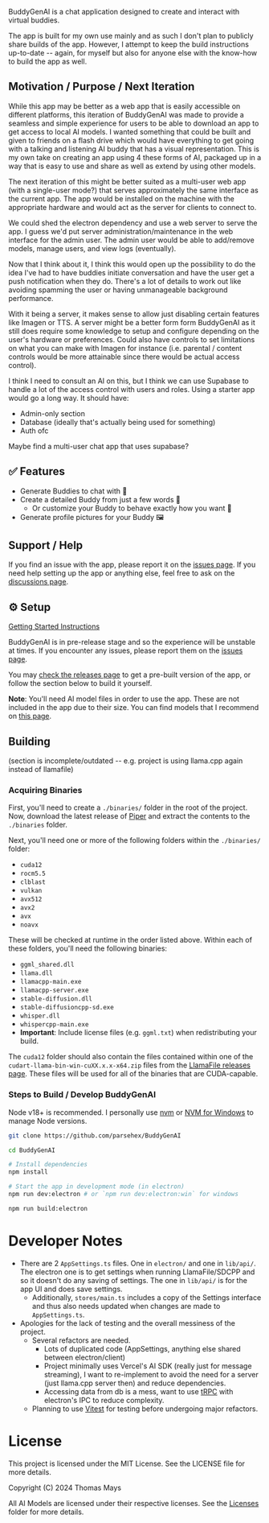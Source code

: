 BuddyGenAI is a chat application designed to create and interact with virtual buddies.

The app is built for my own use mainly and as such I don't plan to publicly share builds of the app. However, I attempt to keep the build instructions up-to-date -- again, for myself but also for anyone else with the know-how to build the app as well.

## Motivation / Purpose / Next Iteration

<!-- this won't be well-structured at first but i kinda keep forgetting why this app exists -->

While this app may be better as a web app that is easily accessible on different platforms, this iteration of BuddyGenAI was made to provide a seamless and simple experience for users to be able to download an app to get access to local AI models. I wanted something that could be built and given to friends on a flash drive which would have everything to get going with a talking and listening AI buddy that has a visual representation. This is my own take on creating an app using 4 these forms of AI, packaged up in a way that is easy to use and share as well as extend by using other models.

The next iteration of this might be better suited as a multi-user web app (with a single-user mode?) that serves approximately the same interface as the current app. The app would be installed on the machine with the appropriate hardware and would act as the server for clients to connect to.

We could shed the electron dependency and use a web server to serve the app. I guess we'd put server administration/maintenance in the web interface for the admin user. The admin user would be able to add/remove models, manage users, and view logs (eventually).

Now that I think about it, I think this would open up the possibility to do the idea I've had to have buddies initiate conversation and have the user get a push notification when they do. There's a lot of details to work out like avoiding spamming the user or having unmanageable background performance.

With it being a server, it makes sense to allow just disabling certain features like Imagen or TTS. A server might be a better form form BuddyGenAI as it still does require some knowledge to setup and configure depending on the user's hardware or preferences. Could also have controls to set limitations on what you can make with Imagen for instance (i.e. parental / content controls would be more attainable since there would be actual access control).

I think I need to consult an AI on this, but I think we can use Supabase to handle a lot of the access control with users and roles. Using a starter app would go a long way. It should have:

- Admin-only section
- Database (ideally that's actually being used for something)
- Auth ofc

Maybe find a multi-user chat app that uses supabase?

## ✅ Features

- Generate Buddies to chat with 🤖
- Create a detailed Buddy from just a few words 📝
  - Or customize your Buddy to behave exactly how you want 🎨
- Generate profile pictures for your Buddy 🖼️

## Support / Help

If you find an issue with the app, please report it on the [issues page](https://github.com/parsehex/BuddyGenAI/issues). If you need help setting up the app or anything else, feel free to ask on the [discussions page](https://github.com/parsehex/BuddyGenAI/discussions).

## ⚙️ Setup

[Getting Started Instructions](https://github.com/parsehex/BuddyGenAI/blob/main/docs/getting-started.md)

BuddyGenAI is in pre-release stage and so the experience will be unstable at times. If you encounter any issues, please report them on the [issues page](https://github.com/parsehex/BuddyGenAI/issues).

You may [check the releases page](https://github.com/parsehex/BuddyGenAI/releases) to get a pre-built version of the app, or follow the section below to build it yourself.

**Note**: You'll need AI model files in order to use the app. These are not included in the app due to their size. You can find models that I recommend on [this page](https://github.com/parsehex/BuddyGenAI/blob/main/docs/getting-models.md).

## Building

(section is incomplete/outdated -- e.g. project is using llama.cpp again instead of llamafile)

### Acquiring Binaries

First, you'll need to create a `./binaries/` folder in the root of the project. Now, download the latest release of [Piper](https://github.com/rhasspy/piper/releases) and extract the contents to the `./binaries` folder.

Next, you'll need one or more of the following folders within the `./binaries/` folder:

- `cuda12`
- `rocm5.5`
- `clblast`
- `vulkan`
- `avx512`
- `avx2`
- `avx`
- `noavx`

These will be checked at runtime in the order listed above. Within each of these folders, you'll need the following binaries:

- `ggml_shared.dll`
- `llama.dll`
- `llamacpp-main.exe`
- `llamacpp-server.exe`
- `stable-diffusion.dll`
- `stable-diffusioncpp-sd.exe`
- `whisper.dll`
- `whispercpp-main.exe`
- **Important**: Include license files (e.g. `ggml.txt`) when redistributing your build.

The `cuda12` folder should also contain the files contained within one of the `cudart-llama-bin-win-cuXX.x.x-x64.zip` files from the [LlamaFile releases page](https://github.com/ggerganov/llama.cpp/releases). These files will be used for all of the binaries that are CUDA-capable.

### Steps to Build / Develop BuddyGenAI

Node v18+ is recommended. I personally use [nvm](https://github.com/nvm-sh/nvm) or [NVM for Windows](https://github.com/coreybutler/nvm-windows) to manage Node versions.

```bash
git clone https://github.com/parsehex/BuddyGenAI

cd BuddyGenAI

# Install dependencies
npm install

# Start the app in development mode (in electron)
npm run dev:electron # or `npm run dev:electron:win` for windows

npm run build:electron
```

# Developer Notes

- There are 2 `AppSettings.ts` files. One in `electron/` and one in `lib/api/`. The electron one is to get settings when running LlamaFile/SDCPP and so it doesn't do any saving of settings. The one in `lib/api/` is for the app UI and does save settings.
  - Additionally, `stores/main.ts` includes a copy of the Settings interface and thus also needs updated when changes are made to `AppSettings.ts`.
- Apologies for the lack of testing and the overall messiness of the project.
  - Several refactors are needed.
    - Lots of duplicated code (AppSettings, anything else shared between electron/client)
    - Project minimally uses Vercel's AI SDK (really just for message streaming), I want to re-implement to avoid the need for a server (just llama.cpp server then) and reduce dependencies.
    - Accessing data from db is a mess, want to use [tRPC](https://trpc.io/) with electron's IPC to reduce complexity.
  - Planning to use [Vitest](https://vitest.dev/) for testing before undergoing major refactors.

# License

This project is licensed under the MIT License. See the LICENSE file for more details.

Copyright (C) 2024 Thomas Mays

All AI Models are licensed under their respective licenses. See the [Licenses](./licenses/) folder for more details.
